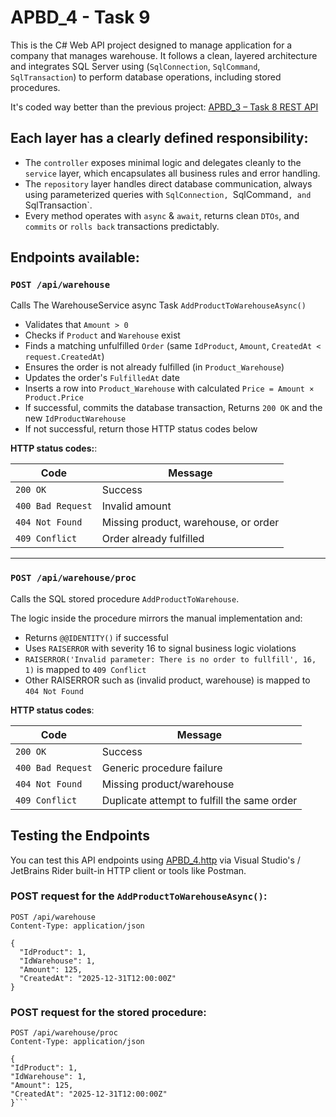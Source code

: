 # APBD_4 - Task 9
This is the C# Web API project designed to manage application for a company that manages
warehouse.
It follows a clean, layered architecture and integrates SQL Server using
(`SqlConnection`, `SqlCommand`, `SqlTransaction`) to perform database operations, including stored procedures.

It's coded way better than the previous project: [APBD_3 – Task 8 REST API](https://github.com/yourusername/APBD_3)

## Each layer has a clearly defined responsibility: 
- The `controller` exposes minimal logic and delegates cleanly to the `service` layer, which encapsulates all business rules and error handling.
- The `repository` layer handles direct database communication, always using parameterized queries with `SqlConnection, `SqlCommand`, and `SqlTransaction`.
- Every method operates with `async` & `await`, returns clean `DTOs`, and `commits` or `rolls back` transactions predictably.
## Endpoints available:

### `POST /api/warehouse`

Calls The WarehouseService async Task `AddProductToWarehouseAsync()`

- Validates that `Amount > 0`
- Checks if `Product` and `Warehouse` exist
- Finds a matching unfulfilled `Order` (same `IdProduct`, `Amount`, `CreatedAt < request.CreatedAt`)
- Ensures the order is not already fulfilled (in `Product_Warehouse`)
- Updates the order's `FulfilledAt` date
- Inserts a row into `Product_Warehouse` with calculated `Price = Amount × Product.Price`
- If successful, commits the database transaction, Returns `200 OK` and the new `IdProductWarehouse`
- If not successful, return those HTTP status codes below

**HTTP status codes:**:

| Code | Message                              |
|------|--------------------------------------|
| `200 OK` | Success                              |
| `400 Bad Request` | Invalid amount                       |
| `404 Not Found` | Missing product, warehouse, or order |
| `409 Conflict` | Order already fulfilled              |

---

### `POST /api/warehouse/proc`

Calls the SQL stored procedure `AddProductToWarehouse`.

The logic inside the procedure mirrors the manual implementation and:
- Returns `@@IDENTITY()` if successful
- Uses `RAISERROR` with severity 16 to signal business logic violations
- `RAISERROR('Invalid parameter: There is no order to fullfill', 16, 1)` is mapped to `409 Conflict`
- Other RAISERROR such as (invalid product, warehouse) is mapped to `404 Not Found`

**HTTP status codes**:

| Code | Message                                     |
|------|---------------------------------------------|
| `200 OK` | Success                                     |
| `400 Bad Request` | Generic procedure failure                   |
| `404 Not Found` | Missing product/warehouse                   |
| `409 Conflict` | Duplicate attempt to fulfill the same order |


## Testing the Endpoints

You can test this API endpoints using [APBD_4.http](./APBD_4.http) via Visual Studio's / JetBrains Rider built-in HTTP client or tools like Postman.

### POST request for the `AddProductToWarehouseAsync()`:

```http
POST /api/warehouse
Content-Type: application/json

{
  "IdProduct": 1,
  "IdWarehouse": 1,
  "Amount": 125,
  "CreatedAt": "2025-12-31T12:00:00Z"
}
```
### POST request for the stored procedure:
```http
POST /api/warehouse/proc
Content-Type: application/json

{
"IdProduct": 1,
"IdWarehouse": 1,
"Amount": 125,
"CreatedAt": "2025-12-31T12:00:00Z"
}```
